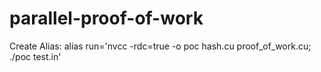 # parallel-proof-of-work

Create Alias:
alias run='nvcc -rdc=true -o poc hash.cu proof_of_work.cu; ./poc test.in'

